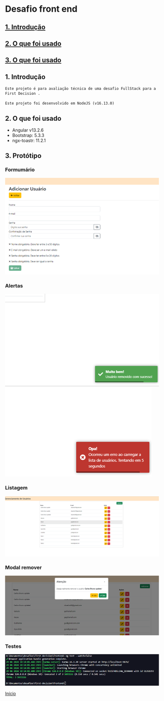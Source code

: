 # <a id="begin"> Desafio front end

## [1. Introdução](#intro)
## [2. O que foi usado](#us)
## [3. O que foi usado](#prot)

## <a id="intro">1. Introdução
    
    Este projeto é para avaliação técnica de uma desafio FullStack para a First Decision .

    Este projeto foi desenvolvido em NodeJS (v16.13.0) 

## <a id="us">2. O que foi usado

- Angular v13.2.6
- Bootstrap: 5.3.3
- ngx-toastr: 11.2.1

## <a id="prot">3. Protótipo

### Formumário
![alt text](https://github.com/cbcarlos07/firstdecision-front/blob/master/screenshot/adicionar.png)

### Alertas
![alt text](https://github.com/cbcarlos07/firstdecision-front/blob/master/screenshot/alerta.png)
![alt text](https://github.com/cbcarlos07/firstdecision-front/blob/master/screenshot/erro.png)

### Listagem
![alt text](https://github.com/cbcarlos07/firstdecision-front/blob/master/screenshot/lista.png)

### Modal remover
![alt text](https://github.com/cbcarlos07/firstdecision-front/blob/master/screenshot/remover.png)

### Testes
![alt text](https://github.com/cbcarlos07/firstdecision-front/blob/master/screenshot/testes.png)

[Início](#begin)